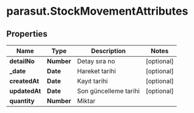 # parasut.StockMovementAttributes

## Properties
Name | Type | Description | Notes
------------ | ------------- | ------------- | -------------
**detailNo** | **Number** | Detay sıra no | [optional] 
**_date** | **Date** | Hareket tarihi | [optional] 
**createdAt** | **Date** | Kayıt tarihi | [optional] 
**updatedAt** | **Date** | Son güncelleme tarihi | [optional] 
**quantity** | **Number** | Miktar | 


